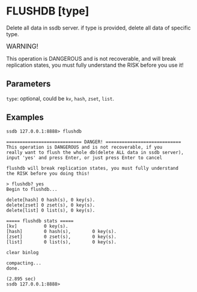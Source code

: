 # FLUSHDB [type]

Delete all data in ssdb server. if type is provided, delete all data of specific type.

<span class="label label-danger" style="font-size: 120%;">WARNING!</span>
<div class="alert alert-danger">
This operation is DANGEROUS and is not recoverable, and will break replication states, you must fully understand the RISK before you use it!
</div>


## Parameters

```type```: optional, could be ```kv```, ```hash```, ```zset```, ```list```.

## Examples

	ssdb 127.0.0.1:8888> flushdb

	============================ DANGER! ============================
	This operation is DANGEROUS and is not recoverable, if you
	really want to flush the whole db(delete ALL data in ssdb server),
	input 'yes' and press Enter, or just press Enter to cancel

	flushdb will break replication states, you must fully understand
	the RISK before you doing this!

	> flushdb? yes
	Begin to flushdb...

	delete[hash] 0 hash(s), 0 key(s).
	delete[zset] 0 zset(s), 0 key(s).
	delete[list] 0 list(s), 0 key(s).

	===== flushdb stats =====
	[kv]          0 key(s).
	[hash]        0 hash(s),        0 key(s).
	[zset]        0 zset(s),        0 key(s).
	[list]        0 list(s),        0 key(s).

	clear binlog

	compacting...
	done.

	(2.895 sec)
	ssdb 127.0.0.1:8888> 
